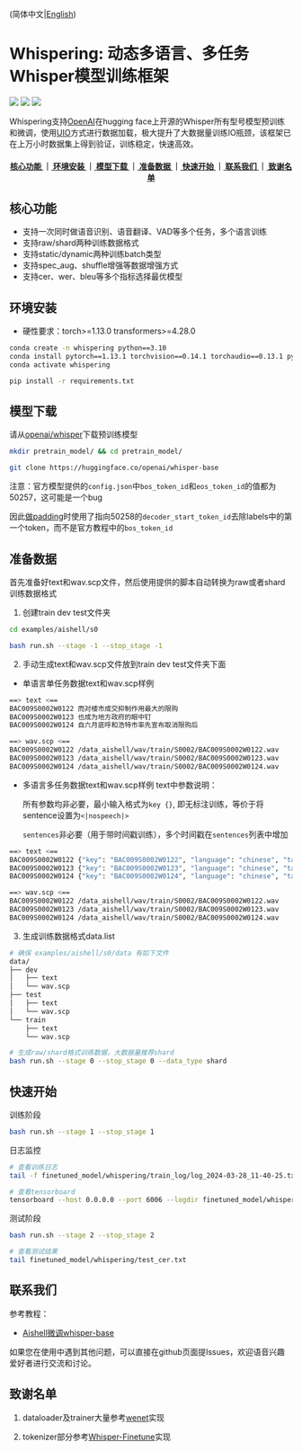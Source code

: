 (简体中文|[English](./docs/README_en.md))

# Whispering: 动态多语言、多任务Whisper模型训练框架
<p align="left">
    <a href=""><img src="https://img.shields.io/badge/OS-Linux%2C%20Win%2C%20Mac-brightgreen.svg"></a>
    <a href=""><img src="https://img.shields.io/badge/Python->=3.8,<=3.10-aff.svg"></a>
    <a href=""><img src="https://img.shields.io/badge/Pytorch-%3E%3D1.13.0-blue"></a>
</p>

Whispering支持[OpenAI](https://huggingface.co/openai)在hugging face上开源的Whisper所有型号模型预训练和微调，使用[UIO](https://github.com/wenet-e2e/wenet/blob/main/docs/UIO.md)方式进行数据加载，极大提升了大数据量训练IO瓶颈，该框架已在上万小时数据集上得到验证，训练稳定，快速高效。

<div align="center">  
<h4>
 <a href="#核心功能"> 核心功能 </a>   
｜<a href="#环境安装"> 环境安装 </a>
｜<a href="#模型下载"> 模型下载 </a>
｜<a href="#准备数据"> 准备数据 </a>
｜<a href="#快速开始"> 快速开始 </a>
｜<a href="#联系我们"> 联系我们 </a>
｜<a href="#致谢名单"> 致谢名单 </a>
</h4>
</div>

<a name="核心功能"></a>
## 核心功能
- 支持一次同时做语音识别、语音翻译、VAD等多个任务，多个语言训练
- 支持raw/shard两种训练数据格式
- 支持static/dynamic两种训练batch类型
- 支持spec_aug、shuffle增强等数据增强方式
- 支持cer、wer、bleu等多个指标选择最优模型


<a name="环境安装"></a>
## 环境安装
- 硬性要求：torch>=1.13.0 transformers>=4.28.0
```bash
conda create -n whispering python==3.10
conda install pytorch==1.13.1 torchvision==0.14.1 torchaudio==0.13.1 pytorch-cuda=11.7 -c pytorch -c nvidia
conda activate whispering

pip install -r requirements.txt
```

<a name="模型下载"></a>
## 模型下载
请从[openai/whisper](https://huggingface.co/models?search=openai/whisper)下载预训练模型

```bash
mkdir pretrain_model/ && cd pretrain_model/

git clone https://huggingface.co/openai/whisper-base
```

注意：官方模型提供的`config.json`中`bos_token_id`和`eos_token_id`的值都为50257，这可能是一个bug

因此[做padding](./whispering/dataset/processor.py#L603)时使用了指向50258的`decoder_start_token_id`去除labels中的第一个token，而不是官方教程中的`bos_token_id`


<a name="准备数据"></a>
## 准备数据

首先准备好text和wav.scp文件，然后使用提供的脚本自动转换为raw或者shard训练数据格式

1. 创建train dev test文件夹
```bash
cd examples/aishell/s0

bash run.sh --stage -1 --stop_stage -1
```
2. 手动生成text和wav.scp文件放到train dev test文件夹下面
- 单语言单任务数据text和wav.scp样例
```bash
==> text <==
BAC009S0002W0122 而对楼市成交抑制作用最大的限购
BAC009S0002W0123 也成为地方政府的眼中钉
BAC009S0002W0124 自六月底呼和浩特市率先宣布取消限购后

==> wav.scp <==
BAC009S0002W0122 /data_aishell/wav/train/S0002/BAC009S0002W0122.wav
BAC009S0002W0123 /data_aishell/wav/train/S0002/BAC009S0002W0123.wav
BAC009S0002W0124 /data_aishell/wav/train/S0002/BAC009S0002W0124.wav
```
- 多语言多任务数据text和wav.scp样例
text中参数说明：

    所有参数均非必要，最小输入格式为`key {}`, 即无标注训练，等价于将sentence设置为`<|nospeech|>`

    `sentences`非必要（用于带时间戳训练），多个时间戳在`sentences`列表中增加
```bash
==> text <==
BAC009S0002W0122 {"key": "BAC009S0002W0122", "language": "chinese", "task": "transcribe", "sentence": "而对楼市成交抑制作用最大的限购", "sentences": [{"start": 0, "end": 6.0, "text": "而对楼市成交抑制作用最大的限购"}]}
BAC009S0002W0123 {"key": "BAC009S0002W0123", "language": "chinese", "task": "transcribe", "sentence": "也成为地方政府的眼中钉", "sentences": [{"start": 0, "end": 3.87, "text": "也成为地方政府的眼中钉"}]}
BAC009S0002W0124 {"key": "BAC009S0002W0124", "language": "chinese", "task": "transcribe", "sentence": "自六月底呼和浩特市率先宣布取消限购后", "sentences": [{"start": 0, "end": 5.41, "text": "自六月底呼和浩特市率先宣布取消限购后"}]}

==> wav.scp <==
BAC009S0002W0122 /data_aishell/wav/train/S0002/BAC009S0002W0122.wav
BAC009S0002W0123 /data_aishell/wav/train/S0002/BAC009S0002W0123.wav
BAC009S0002W0124 /data_aishell/wav/train/S0002/BAC009S0002W0124.wav
```

3. 生成训练数据格式data.list
```bash
# 确保 examples/aishell/s0/data 有如下文件
data/
├── dev
│   ├── text
│   └── wav.scp
├── test
│   ├── text
│   └── wav.scp
└── train
    ├── text
    └── wav.scp

# 生成raw/shard格式训练数据，大数据量推荐shard
bash run.sh --stage 0 --stop_stage 0 --data_type shard
```

<a name="快速开始"></a>
## 快速开始
训练阶段
```bash
bash run.sh --stage 1 --stop_stage 1
```
日志监控
```bash
# 查看训练日志
tail -f finetuned_model/whispering/train_log/log_2024-03-28_11-40-25.txt

# 查看tensorboard
tensorboard --host 0.0.0.0 --port 6006 --logdir finetuned_model/whispering/tensorboard/
```
测试阶段
```bash
bash run.sh --stage 2 --stop_stage 2

# 查看测试结果
tail finetuned_model/whispering/test_cer.txt
```

<a name="联系我们"></a>
## 联系我们
参考教程：
- [Aishell微调whisper-base](./docs/tutorial_aishell.md)

如果您在使用中遇到其他问题，可以直接在github页面提Issues，欢迎语音兴趣爱好者进行交流和讨论。


<a name="致谢名单"></a>
## 致谢名单
1. dataloader及trainer大量参考[wenet](https://github.com/wenet-e2e/wenet)实现

2. tokenizer部分参考[Whisper-Finetune](https://github.com/yeyupiaoling/Whisper-Finetune)实现
